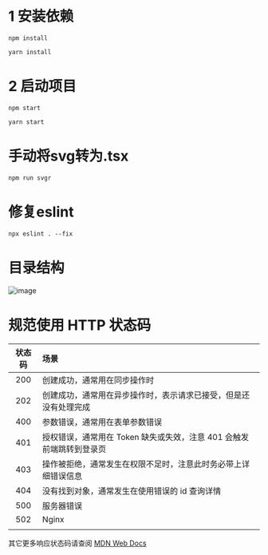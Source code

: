 
# 1 安装依赖

```
npm install
```

```
yarn install
```



# 2 启动项目

```
npm start
```

```
yarn start
```



# 手动将svg转为.tsx

```
npm run svgr  
```



# 修复eslint

```
npx eslint . --fix
```

# 目录结构

![image](https://github.com/user-attachments/assets/ef8d8878-a6dc-4db1-a9c7-59477a7d5325)

# 规范使用 HTTP 状态码
#### 

| 状态码 | 场景                                                         |
| :----: | :----------------------------------------------------------- |
|  200   | 创建成功，通常用在同步操作时                                 |
|  202   | 创建成功，通常用在异步操作时，表示请求已接受，但是还没有处理完成 |
|  400   | 参数错误，通常用在表单参数错误                               |
|  401   | 授权错误，通常用在 Token 缺失或失效，注意 401 会触发前端跳转到登录页 |
|  403   | 操作被拒绝，通常发生在权限不足时，注意此时务必带上详细错误信息 |
|  404   | 没有找到对象，通常发生在使用错误的 id 查询详情               |
|  500   | 服务器错误                                                   |
|  502   | Nginx                                                        |
|        |                                                              |

其它更多响应状态码请查阅 [MDN Web Docs](https://developer.mozilla.org/zh-CN/docs/Web/HTTP/Status)


